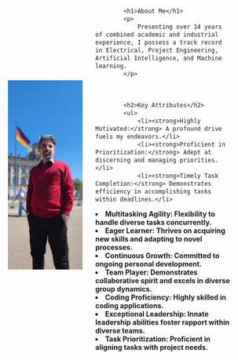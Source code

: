 
<html>
<head>
    <title>Your Personal Web Page</title>
</head>
<body>
    <div style="display: flex; align-items: center; padding: 25px;">
        <div style="flex: 1;padding-right: 20px;">
            <img src="/assets/Parliman.jpg" alt="Your Image" style="max-width: 110%;">
        </div>
        <div style="flex: 2; padding-left: 20px;">



            
            <h1>About Me</h1>
            <p>
                Presenting over 14 years of combined academic and industrial experience, I possess a track record in Electrical, Project Engineering, Artificial Intelligence, and Machine learning. 
            </p>
            
         
            
            <h2>Key Attributes</h2>
            <ul>
                <li><strong>Highly Motivated:</strong> A profound drive fuels my endeavors.</li>
                <li><strong>Proficient in Prioritization:</strong> Adept at discerning and managing priorities.</li>
                <li><strong>Timely Task Completion:</strong> Demonstrates efficiency in accomplishing tasks within deadlines.</li>

<li><strong>Multitasking Agility: Flexibility to handle diverse tasks concurrently.
<li><strong>Eager Learner: Thrives on acquiring new skills and adapting to novel processes.
<li><strong>Continuous Growth: Committed to ongoing personal development.
<li><strong>Team Player: Demonstrates collaborative spirit and excels in diverse group dynamics.
<li><strong>Coding Proficiency: Highly skilled in coding applications.
<li><strong>Exceptional Leadership: Innate leadership abilities foster rapport within diverse teams.
<li><strong>Task Prioritization: Proficient in aligning tasks with project needs.



